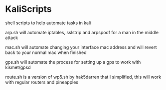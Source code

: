# KaliScripts
shell scripts to help automate tasks in kali

arp.sh will automate iptables, sslstrip and arpspoof for a man in the middle attack

mac.sh will automate changing your interface mac address and will revert back to your normal mac when finished

gps.sh will automate the process for setting up a gps to work with kismet/gpsd

route.sh is a version of wp5.sh by hak5darren that I simplified, this will work with regular routers and pineapples 
